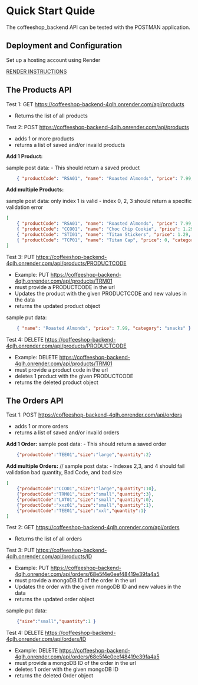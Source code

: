 # Quick Start Quide
The coffeeshop_backend API can be tested with the POSTMAN application.

## Deployment and Configuration
Set up a hosting account using Render

[RENDER INSTRUCTIONS](AI_Prompt_results_Render.md)

## The Products API

Test 1: GET https://coffeeshop-backend-4qlh.onrender.com/api/products
-  Returns the list of all products

Test 2: POST https://coffeeshop-backend-4qlh.onrender.com/api/products
- adds 1 or more products
- returns a list of saved and/or invaild products 

**Add 1 Product:** 

sample post data: - This should return a saved product
```json    
    { "productCode": "RSA01", "name": "Roasted Almonds", "price": 7.99, "category": "snacks" } 
```

**Add multiple Products:**

sample post data:  only index 1 is valid - index 0, 2, 3 should return a specific validation error
```json
[   
    { "productCode": "RSA01", "name": "Roasted Almonds", "price": 7.99, "category": "snacks" },
    { "productCode": "CCO01", "name": "Choc Chip Cookie", "price": 1.29, "category": "bakery" },
    { "productCode": "STI01", "name": "Titan Stickers", "price": 1.29, "category": "stuff" },
    { "productCode": "TCP01", "name": "Titan Cap", "price": 0, "categoryz": "merch" }
]
```

Test 3: PUT https://coffeeshop-backend-4qlh.onrender.com/api/products/PRODUCTCODE
- Example: PUT https://coffeeshop-backend-4qlh.onrender.com/api/products/TRM01
- must provide a PRODUCTCODE in the url
- Updates the product with the given PRODUCTCODE and new values in the data 
- returns the updated product object

sample put data: 
```json    
    { "name": "Roasted Almonds", "price": 7.99, "category": "snacks" } 
```

Test 4: DELETE https://coffeeshop-backend-4qlh.onrender.com/api/products/PRODUCTCODE

- Example: DELETE https://coffeeshop-backend-4qlh.onrender.com/api/products/TRM01
- must provide a product code in the url
- deletes 1 product with the given PRODUCTCODE
- returns the deleted product object


## The Orders API

Test 1: POST https://coffeeshop-backend-4qlh.onrender.com/api/orders
 - adds 1 or more orders
 - returns a list of saved and/or invaild orders 

**Add 1 Order:** 
sample post data: - This should return a saved order
```json    
    {"productCode":"TEE01","size":"large","quantity":2}
```

**Add multiple Orders:**
// sample post data: - Indexes 2,3, and 4 should fail validation bad quantity, Bad Code, and bad size
```json
[
    {"productCode":"CCO01","size":"large","quantity":10},
    {"productCode":"TRM01","size":"small","quantity":3},
    {"productCode":"LAT01","size":"small","quantity":0},   
    {"productCode":"xxz01","size":"small","quantity":1},
    {"productCode":"TEE01","size":"xxl","quantity":1}
]
```

Test 2: GET https://coffeeshop-backend-4qlh.onrender.com/api/orders
-  Returns the list of all orders

Test 3: PUT https://coffeeshop-backend-4qlh.onrender.com/api/products/ID
- Example: PUT https://coffeeshop-backend-4qlh.onrender.com/api/orders/68e5f4e0eef48419e39fa4a5
- must provide a mongoDB ID of the order in the url
- Updates the order with the given mongoDB ID and new values in the data 
- returns the updated order object

sample put data: 
```json    
    {"size":"small","quantity":1 } 
```

Test 4: DELETE https://coffeeshop-backend-4qlh.onrender.com/api/orders/ID
- Example: DELETE https://coffeeshop-backend-4qlh.onrender.com/api/orders/68e5f4e0eef48419e39fa4a5
- must provide a mongoDB ID of the order in the url
- deletes 1 order with the given mongoDB ID
- returns the deleted Order object
